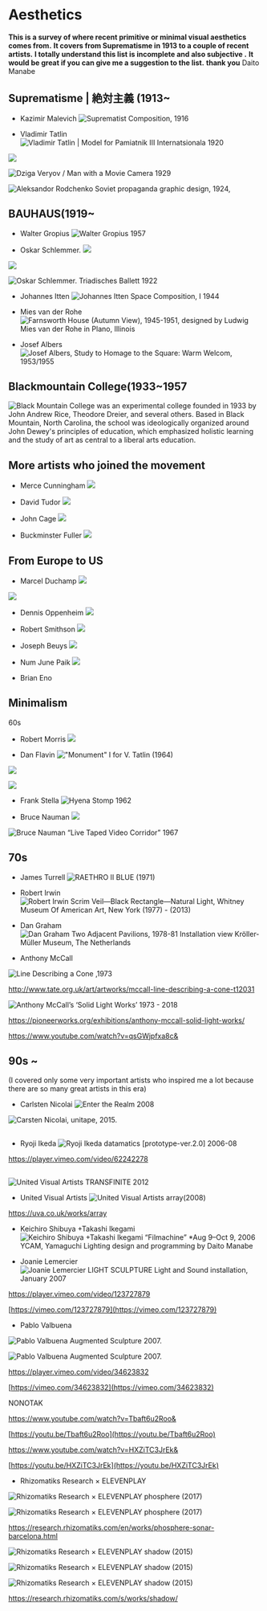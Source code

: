 # Aesthetics

**This is a survey of where recent primitive or minimal visual aesthetics comes from.**
**It covers from Suprematisme in 1913 to a couple of recent artists.**
**I totally understand this list is incomplete and also subjective .**
**It would be great if you can give me a suggestion to the list.**
**thank you**
Daito Manabe

 

## Suprematisme | 絶対主義 (1913~
- Kazimir Malevich
![Suprematist Composition, 1916](https://d2mxuefqeaa7sj.cloudfront.net/s_C35B9E3EC9AF92B34803D2AF5CBAF4034F8C4A1E4882B3D48178B43E0EF26AF9_1528349611519_1024px-Suprematist_Composition_-_Kazimir_Malevich.jpg)

- Vladimir Tatlin
![Vladimir Tatlin | Model for Pamiatnik III Internatsionala  1920](https://d2mxuefqeaa7sj.cloudfront.net/s_C35B9E3EC9AF92B34803D2AF5CBAF4034F8C4A1E4882B3D48178B43E0EF26AF9_1528349694894_226.jpg)

![](https://d2mxuefqeaa7sj.cloudfront.net/s_C35B9E3EC9AF92B34803D2AF5CBAF4034F8C4A1E4882B3D48178B43E0EF26AF9_1528350225048_51xoUV15BYL.jpg)

![Dziga Veryov  / Man with a Movie Camera 1929](https://d2mxuefqeaa7sj.cloudfront.net/s_C35B9E3EC9AF92B34803D2AF5CBAF4034F8C4A1E4882B3D48178B43E0EF26AF9_1528350119383_man-with-a-movie-camera.png)

![Aleksandor Rodchenko Soviet propaganda graphic design, 1924,](https://d2mxuefqeaa7sj.cloudfront.net/s_C35B9E3EC9AF92B34803D2AF5CBAF4034F8C4A1E4882B3D48178B43E0EF26AF9_1528350254410_Propaganda-Graphic-Design-1924-Aleksandr-Rodchenko.jpg)



## BAUHAUS(1919~
- Walter Gropius
![Walter Gropius 1957](https://d2mxuefqeaa7sj.cloudfront.net/s_C35B9E3EC9AF92B34803D2AF5CBAF4034F8C4A1E4882B3D48178B43E0EF26AF9_1528350444952_Hansa4tel_5a.jpg)

- Oskar Schlemmer.
![](https://d2mxuefqeaa7sj.cloudfront.net/s_C35B9E3EC9AF92B34803D2AF5CBAF4034F8C4A1E4882B3D48178B43E0EF26AF9_1528350542496_tpt_schlemmer-main-1200x800.jpg)

![](https://d2mxuefqeaa7sj.cloudfront.net/s_C35B9E3EC9AF92B34803D2AF5CBAF4034F8C4A1E4882B3D48178B43E0EF26AF9_1528350546967_6843767876_07d0985bce-1.jpg)

![Oskar Schlemmer. Triadisches Ballett 1922](https://d2mxuefqeaa7sj.cloudfront.net/s_C35B9E3EC9AF92B34803D2AF5CBAF4034F8C4A1E4882B3D48178B43E0EF26AF9_1528350552712_oskar-schlemmer-06-1.jpg)

- Johannes Itten
![Johannes Itten Space Composition, I 1944](https://d2mxuefqeaa7sj.cloudfront.net/s_C35B9E3EC9AF92B34803D2AF5CBAF4034F8C4A1E4882B3D48178B43E0EF26AF9_1528350695159_cri_000000209537.jpg)

- Mies van der Rohe
![Farnsworth House (Autumn View), 1945-1951, designed by Ludwig Mies van der Rohe in Plano, Illinois](https://d2mxuefqeaa7sj.cloudfront.net/s_C35B9E3EC9AF92B34803D2AF5CBAF4034F8C4A1E4882B3D48178B43E0EF26AF9_1528350878597_Farnsworth-House-Autumn-View-1945-1951-Ludwig-Mies-van-der-Rohe.jpg)

- Josef Albers
![Josef Albers, Study to Homage to the Square: Warm Welcom, 1953/1955](https://d2mxuefqeaa7sj.cloudfront.net/s_C35B9E3EC9AF92B34803D2AF5CBAF4034F8C4A1E4882B3D48178B43E0EF26AF9_1528350830013_+2.jpeg)

## Blackmountain College(1933~1957
![Black Mountain College was an experimental college founded in 1933 by John Andrew Rice, Theodore Dreier, and several others. Based in Black Mountain, North Carolina, the school was ideologically organized around John Dewey's principles of education, which emphasized holistic learning and the study of art as central to a liberal arts education.](https://d2mxuefqeaa7sj.cloudfront.net/s_C35B9E3EC9AF92B34803D2AF5CBAF4034F8C4A1E4882B3D48178B43E0EF26AF9_1528350995739_n_blackmountain_hamburger1.jpg)



## More artists who joined the movement
- Merce Cunningham
![](https://d2mxuefqeaa7sj.cloudfront.net/s_C35B9E3EC9AF92B34803D2AF5CBAF4034F8C4A1E4882B3D48178B43E0EF26AF9_1528351111388_anc_va-merce_cunningham-common_time-composite-1.jpg)

- David Tudor
![](https://d2mxuefqeaa7sj.cloudfront.net/s_C35B9E3EC9AF92B34803D2AF5CBAF4034F8C4A1E4882B3D48178B43E0EF26AF9_1528351152086_DTJD_Tables_Phila_300_1979.jpg)

- John Cage
![](https://d2mxuefqeaa7sj.cloudfront.net/s_C35B9E3EC9AF92B34803D2AF5CBAF4034F8C4A1E4882B3D48178B43E0EF26AF9_1528351182947_9932802.jpg)

- Buckminster Fuller
![](https://d2mxuefqeaa7sj.cloudfront.net/s_C35B9E3EC9AF92B34803D2AF5CBAF4034F8C4A1E4882B3D48178B43E0EF26AF9_1528351238583_Buckminster_Fuller-BE043654.jpg)



## From Europe to US


- Marcel Duchamp
![](https://d2mxuefqeaa7sj.cloudfront.net/s_C35B9E3EC9AF92B34803D2AF5CBAF4034F8C4A1E4882B3D48178B43E0EF26AF9_1528351327738_juuTLluVwaqL.jpg)

![](https://d2mxuefqeaa7sj.cloudfront.net/s_C35B9E3EC9AF92B34803D2AF5CBAF4034F8C4A1E4882B3D48178B43E0EF26AF9_1528351371532_47e7b-6a00d83451588769e20115720416f6970b-pi.gif)



- Dennis Oppenheim
![](https://d2mxuefqeaa7sj.cloudfront.net/s_C35B9E3EC9AF92B34803D2AF5CBAF4034F8C4A1E4882B3D48178B43E0EF26AF9_1528351436488_440px-Device_to_Root_out_Evil.jpg)



- Robert Smithson
![](https://d2mxuefqeaa7sj.cloudfront.net/s_C35B9E3EC9AF92B34803D2AF5CBAF4034F8C4A1E4882B3D48178B43E0EF26AF9_1528351476520_home.jpg)



- Joseph Beuys
![](https://d2mxuefqeaa7sj.cloudfront.net/s_C35B9E3EC9AF92B34803D2AF5CBAF4034F8C4A1E4882B3D48178B43E0EF26AF9_1528351561416_01+Joseph+Beuys+.+Sled+.+1969.jpg)



- Num June Paik
![](https://d2mxuefqeaa7sj.cloudfront.net/s_C35B9E3EC9AF92B34803D2AF5CBAF4034F8C4A1E4882B3D48178B43E0EF26AF9_1528351606796_Paik_MG_9283.jpg)



- Brian Eno


## Minimalism

60s


- Robert Morris
![](https://d2mxuefqeaa7sj.cloudfront.net/s_C35B9E3EC9AF92B34803D2AF5CBAF4034F8C4A1E4882B3D48178B43E0EF26AF9_1528341660463_2391b2f7a92a5ddcb4a943891d419065--geometric-sculpture-mosquito-net.jpg)

- Dan Flavin
!["Monument" I for V. Tatlin (1964)](https://d2mxuefqeaa7sj.cloudfront.net/s_C35B9E3EC9AF92B34803D2AF5CBAF4034F8C4A1E4882B3D48178B43E0EF26AF9_1528343064591_530315fbd82934071614eb0dfc3b5acb.jpg)

![](https://d2mxuefqeaa7sj.cloudfront.net/s_C35B9E3EC9AF92B34803D2AF5CBAF4034F8C4A1E4882B3D48178B43E0EF26AF9_1528341198253_image.png)

![](https://d2mxuefqeaa7sj.cloudfront.net/s_C35B9E3EC9AF92B34803D2AF5CBAF4034F8C4A1E4882B3D48178B43E0EF26AF9_1528341205849_image.png)

- Frank Stella
![Hyena Stomp 1962](https://d2mxuefqeaa7sj.cloudfront.net/s_C35B9E3EC9AF92B34803D2AF5CBAF4034F8C4A1E4882B3D48178B43E0EF26AF9_1528341696578_T00730_10.jpg)

- Bruce Nauman
![](https://d2mxuefqeaa7sj.cloudfront.net/s_C35B9E3EC9AF92B34803D2AF5CBAF4034F8C4A1E4882B3D48178B43E0EF26AF9_1528351866544_1970corridor.jpg)

![Bruce Nauman “Live Taped Video Corridor” 1967](https://d2mxuefqeaa7sj.cloudfront.net/s_C35B9E3EC9AF92B34803D2AF5CBAF4034F8C4A1E4882B3D48178B43E0EF26AF9_1528351793812_92.4165_ph_web.jpg)

## 70s
- James Turrell
![RAETHRO II BLUE (1971)](https://d2mxuefqeaa7sj.cloudfront.net/s_C35B9E3EC9AF92B34803D2AF5CBAF4034F8C4A1E4882B3D48178B43E0EF26AF9_1528342814983_Raethro-II-Blue-1971-Florian-LACMA1.jpg)

- Robert Irwin
![Robert Irwin  Scrim Veil—Black Rectangle—Natural Light, Whitney Museum Of American Art, New York (1977) - (2013)](https://d2mxuefqeaa7sj.cloudfront.net/s_C35B9E3EC9AF92B34803D2AF5CBAF4034F8C4A1E4882B3D48178B43E0EF26AF9_1528341978023_Robert_Irwin_Scrim_Veil_Black_Rectangle_Natural_Light_Whitney_2013.jpg)

- Dan Graham
![Dan Graham  Two Adjacent Pavilions, 1978-81 Installation view  Kröller-Müller Museum, The Netherlands](https://d2mxuefqeaa7sj.cloudfront.net/s_C35B9E3EC9AF92B34803D2AF5CBAF4034F8C4A1E4882B3D48178B43E0EF26AF9_1528342135685_GRAD81NA001.jpg)




- Anthony McCall


![Line Describing a Cone ,1973](https://www.tate.org.uk/art/images/work/T/T12/T12031_327663_10.jpg)


http://www.tate.org.uk/art/artworks/mccall-line-describing-a-cone-t12031


![Anthony McCall’s ‘Solid Light Works’ 1973 - 2018](https://d2mxuefqeaa7sj.cloudfront.net/s_C35B9E3EC9AF92B34803D2AF5CBAF4034F8C4A1E4882B3D48178B43E0EF26AF9_1528352136741_180110_PW_AM_Install_009_COL2.jpg)


https://pioneerworks.org/exhibitions/anthony-mccall-solid-light-works/


https://www.youtube.com/watch?v=qsGWjpfxa8c&




## 90s ~ 

(I covered only some very important artists who inspired me a lot because there are so many great artists in this era)


- Carlsten Nicolai
![Enter the Realm 2008](https://d2mxuefqeaa7sj.cloudfront.net/s_C35B9E3EC9AF92B34803D2AF5CBAF4034F8C4A1E4882B3D48178B43E0EF26AF9_1528341128914_image.png)

![Carsten Nicolai, unitape, 2015.](https://d2mxuefqeaa7sj.cloudfront.net/s_C35B9E3EC9AF92B34803D2AF5CBAF4034F8C4A1E4882B3D48178B43E0EF26AF9_1528341136122_image.png)

## 
- Ryoji Ikeda
![Ryoji Ikeda datamatics [prototype-ver.2.0]  2006-08](https://d2mxuefqeaa7sj.cloudfront.net/s_C35B9E3EC9AF92B34803D2AF5CBAF4034F8C4A1E4882B3D48178B43E0EF26AF9_1528341143183_image.png)



https://player.vimeo.com/video/62242278

## 
![United Visual Artists TRANSFINITE  2012](https://d2mxuefqeaa7sj.cloudfront.net/s_C35B9E3EC9AF92B34803D2AF5CBAF4034F8C4A1E4882B3D48178B43E0EF26AF9_1528341148064_image.png)

- United Visual Artists
![United Visual Artists array(2008)](https://united-visual-artists.s3.amazonaws.com/uploads/40274cc4-66dc-484e-a620-c9161d3dff44/ARRAY-1_large.jpg)


https://uva.co.uk/works/array


- Keichiro Shibuya +Takashi Ikegami 
![Keichiro Shibuya +Takashi Ikegami “Filmachine” *Aug 9–Oct 9, 2006 YCAM, Yamaguchi Lighting design and programming by Daito Manabe](http://re-marks.ycam.jp/projects/assets_c/2012/12/IMG_8697-thumb-986xauto-2505.jpeg)




- Joanie Lemercier
![Joanie Lemercier LIGHT SCULPTURE Light and Sound installation, January 2007](https://d2mxuefqeaa7sj.cloudfront.net/s_C35B9E3EC9AF92B34803D2AF5CBAF4034F8C4A1E4882B3D48178B43E0EF26AF9_1528342298091_01+2.jpg)



https://player.vimeo.com/video/123727879


[https://vimeo.com/123727879](https://vimeo.com/123727879)


- Pablo Valbuena


![Pablo Valbuena Augmented Sculpture 2007.](https://d2mxuefqeaa7sj.cloudfront.net/s_C35B9E3EC9AF92B34803D2AF5CBAF4034F8C4A1E4882B3D48178B43E0EF26AF9_1528342437885_21_01_pablovalbuena_augmentedsculpture_web.jpg)

![Pablo Valbuena Augmented Sculpture 2007.](https://d2mxuefqeaa7sj.cloudfront.net/s_C35B9E3EC9AF92B34803D2AF5CBAF4034F8C4A1E4882B3D48178B43E0EF26AF9_1528342440212_21_03_pablovalbuena_augmentedsculpture_web.jpg)



https://player.vimeo.com/video/34623832


[https://vimeo.com/34623832](https://vimeo.com/34623832)

NONOTAK


https://www.youtube.com/watch?v=Tbaft6u2Roo&


[https://youtu.be/Tbaft6u2Roo](https://youtu.be/Tbaft6u2Roo)


https://www.youtube.com/watch?v=HXZiTC3JrEk&


[https://youtu.be/HXZiTC3JrEk](https://youtu.be/HXZiTC3JrEk)


- Rhizomatiks Research × ELEVENPLAY


![Rhizomatiks Research × ELEVENPLAY phosphere (2017)](https://images.ctfassets.net/f22xl0h430kn/51lM5vYOLuOAI6e2Cqkse6/71efeda077f424d862cea8de01d3eb1e/17-phospheresonar-3.jpg?w=1200)



![Rhizomatiks Research × ELEVENPLAY phosphere (2017)](https://images.ctfassets.net/f22xl0h430kn/1H4dobVDSE00QmUsmowUgi/2ce5ddbf64f533800820d1133e8c13a7/1701-phospheresonar-4.jpg?w=1200)


https://research.rhizomatiks.com/en/works/phosphere-sonar-barcelona.html





![Rhizomatiks Research × ELEVENPLAY shadow (2015)](https://research.rhizomatiks.com/s/works/shadow/img/photo_06.png)



![Rhizomatiks Research × ELEVENPLAY shadow (2015)](https://research.rhizomatiks.com/s/works/shadow/img/photo_07.png)



![Rhizomatiks Research × ELEVENPLAY shadow (2015)](https://research.rhizomatiks.com/s/works/shadow/img/photo_03.png)


https://research.rhizomatiks.com/s/works/shadow/

